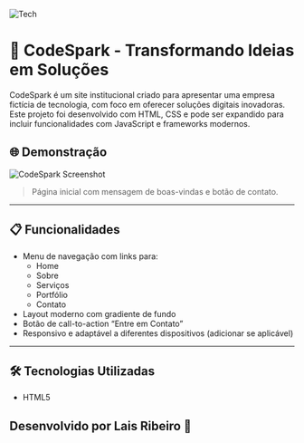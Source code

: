 
![Tech](https://github.com/user-attachments/assets/54a96e2b-9674-4762-a5f2-89b44140464b)

# 🚀 CodeSpark - Transformando Ideias em Soluções

CodeSpark é um site institucional criado para apresentar uma empresa fictícia de tecnologia, com foco em oferecer soluções digitais inovadoras. Este projeto foi desenvolvido com HTML, CSS e pode ser expandido para incluir funcionalidades com JavaScript e frameworks modernos.

## 🌐 Demonstração

![CodeSpark Screenshot](https://codesparkl.netlify.app/)  
> Página inicial com mensagem de boas-vindas e botão de contato.

---

## 📋 Funcionalidades

- Menu de navegação com links para:
  - Home
  - Sobre
  - Serviços
  - Portfólio
  - Contato
- Layout moderno com gradiente de fundo
- Botão de call-to-action “Entre em Contato”
- Responsivo e adaptável a diferentes dispositivos (adicionar se aplicável)

---

## 🛠️ Tecnologias Utilizadas

- HTML5

## Desenvolvido por Lais Ribeiro 🧩
